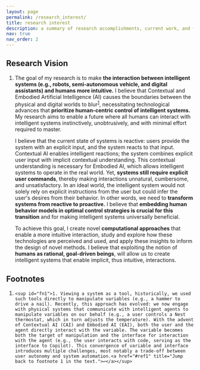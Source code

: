 ```yaml
---
layout: page
permalink: /research_interest/
title: research interest
description: a summary of research accomplishments, current work, and future directions.
nav: true
nav_order: 2
---
```

<div class="publications">
<h2 class="bibliography">Research Vision</h2>
<ol class="bibliography"> <li><div class="col-sm-2 abbr"></div><div class="row"><div class="col-sm-8">
<p>The goal of my research is to make <b>the interaction between intelligent systems (e.g., robots, semi-autonomous vehicle, and digital assistants) and humans more intuitive.</b> I believe that Contextual and Embodied Artificial Intelligence (AI) causes the boundaries between the physical and digital worlds to blur<sup><a href="#fn1" id="ref1">1</a></sup>, necessitating technological advances that <b>prioritize human-centric control of intelligent systems.</b> My research aims to enable a future where all humans can interact with intelligent systems instinctively, unobtrusively, and with minimal effort required to master.</p>

<p>I believe that the current state of systems is reactive: users provide the system with an explicit input, and the system reacts to that input. Contextual AI enables intelligent reactions; the system combines explicit user input with implicit contextual understanding. This contextual understanding is necessary for Embodied AI, which allows intelligent systems to operate in the real world. Yet, <b>systems still require explicit user commands</b>, thereby making interactions unnatural, cumbersome, and unsatisfactory. In an ideal world, the intelligent system would not solely rely on explicit instructions from the user but could infer the user's desires from their behavior. In other words, we need to <b>transform systems from reactive to proactive.</b> I believe that <b>embedding human behavior models in optimal control strategies is crucial for this transition</b> and for making intelligent systems universally beneficial.</p>

<p>To achieve this goal, I create novel <b>computational approaches</b> that enable a more intuitive interaction, study and explore how these technologies are perceived and used, and apply these insights to inform the design of novel methods. I believe that exploiting the notion of <b>humans as rational, goal-driven beings</b>, will allow us to create intelligent systems that enable implicit, thus intuitive, interactions.</p>   
</div></div></li></ol>

<h2 class="bibliography">Footnotes</h2>
<ol class="bibliography"> <li><div class="row"><div class="col-sm-8">

	<sup id="fn1">1. Viewing a system as a tool, historically, we used such tools directly to manipulate variables (e.g., a hammer to drive a nail). Recently, this approach has evolved: we now engage with physical systems that communicate with intelligent agents to manipulate variables on our behalf (e.g., a user controls a Nest thermostat, which in turn adjusts the temperature). With the advent of Contextual AI (CAI) and Embodied AI (EAI), both the user and the agent directly interact with the variable. The variable becomes both the target of manipulation and the interface for interaction with the agent (e.g., the user interacts with code, serving as the interface to Copilot). This convergence of variable and interface introduces multiple challenges, most notably a trade-off between user autonomy and system automation.<a href="#ref1" title="Jump back to footnote 1 in the text.">↩</a></sup>


</div></div></li></ol>
</div>
